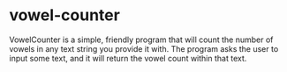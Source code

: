 # vowel-counter
VowelCounter is a simple, friendly program that will count the number of vowels
in any text string you provide it with. The program asks the user to input some
text, and it will return the vowel count within that text.
